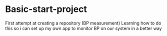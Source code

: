 # Basic-start-project
First attempt at creating a repository (BP measurement)
Learning how to do this so i can set up my own app to monitor BP on our system in a better way
